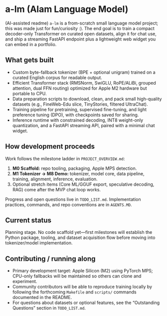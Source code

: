 # a-lm (Alam Language Model)
(AI-assisted readme)
`a-lm` is a from-scratch small language model project; this was made just for fun/curiosity :). The end goal is to train a compact decoder-only Transformer on curated open datasets, align it for chat use, and ship a streaming FastAPI endpoint plus a lightweight web widget you can embed in a portfolio.

## What gets built
- Custom byte-fallback tokenizer (BPE + optional unigram) trained on a curated English corpus for readable output.
- Efficient Transformer stack (RMSNorm, SwiGLU, RoPE/ALiBi, grouped attention, dual FFN routing) optimized for Apple M2 hardware but portable to CPU.
- Data preparation scripts to download, clean, and pack small high-quality datasets (e.g., FineWeb-Edu slice, TinyStories, filtered UltraChat).
- Training pipeline for pretraining, supervised fine-tuning, and light preference tuning (DPO), with checkpoints saved for sharing.
- Inference runtime with constrained decoding, INT8 weight-only quantization, and a FastAPI streaming API, paired with a minimal chat widget.

## How development proceeds
Work follows the milestone ladder in `PROJECT_OVERVIEW.md`:
1. **M0 Scaffold:** repo tooling, packaging, Apple MPS detection.
2. **M1 Tokenizer → M8 Demo:** tokenizer, model core, data pipeline, training, alignment, inference, evaluation.
3. Optional stretch items (Core ML/GGUF export, speculative decoding, RAG) come after the MVP chat loop works.

Progress and open questions live in `TODO_LIST.md`. Implementation practices, commands, and repo conventions are in `AGENTS.MD`.

## Current status
Planning stage. No code scaffold yet—first milestones will establish the Python package, tooling, and dataset acquisition flow before moving into tokenizer/model implementation.

## Contributing / running along
- Primary development target: Apple Silicon (M2) using PyTorch MPS; CPU-only fallbacks will be maintained so others can clone and experiment.
- Community contributors will be able to reproduce training locally by following the forthcoming `Makefile` and `scripts/` commands documented in the README.
- For questions about datasets or optional features, see the “Outstanding Questions” section in `TODO_LIST.md`.